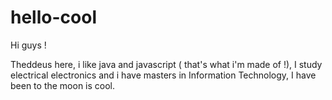 # hello-cool

Hi guys !

Theddeus here, i like java and javascript ( that's what i'm made of !),
I study electrical electronics and i have masters in Information Technology,
I have been to the moon is cool.
